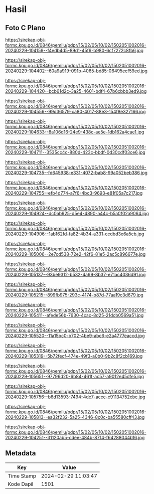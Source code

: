 # Hasil

## Foto C Plano

https://sirekap-obj-formc.kpu.go.id/0846/pemilu/pdpr/15/02/05/10/02/1502051002016-20240229-104159--f4edb4d5-89d1-45f9-b980-6cf7272c8fb6.jpg

https://sirekap-obj-formc.kpu.go.id/0846/pemilu/pdpr/15/02/05/10/02/1502051002016-20240229-104402--60a9a919-091b-4065-bd85-06495ecf59ed.jpg

https://sirekap-obj-formc.kpu.go.id/0846/pemilu/pdpr/15/02/05/10/02/1502051002016-20240229-104420--bcb61d2c-3a25-4601-bdf4-67b6cbbb3ed9.jpg

https://sirekap-obj-formc.kpu.go.id/0846/pemilu/pdpr/15/02/05/10/02/1502051002016-20240229-104556--99d36579-ca80-4017-88e3-154f8e327166.jpg

https://sirekap-obj-formc.kpu.go.id/0846/pemilu/pdpr/15/02/05/10/02/1502051002016-20240229-104633--8a106d16-24e9-438c-ae5e-1db162a4cae1.jpg

https://sirekap-obj-formc.kpu.go.id/0846/pemilu/pdpr/15/02/05/10/02/1502051002016-20240229-104711--3535cc4c-880d-423c-bbdf-0d30cdf03ce6.jpg

https://sirekap-obj-formc.kpu.go.id/0846/pemilu/pdpr/15/02/05/10/02/1502051002016-20240229-104735--fd645938-e331-4072-bab8-99a052beb386.jpg

https://sirekap-obj-formc.kpu.go.id/0846/pemilu/pdpr/15/02/05/10/02/1502051002016-20240229-104755--efb4d774-a7f6-4bc3-9693-e81f05a7c217.jpg

https://sirekap-obj-formc.kpu.go.id/0846/pemilu/pdpr/15/02/05/10/02/1502051002016-20240229-104924--dc0ab925-d5e4-4890-a44c-b5a0f02a9064.jpg

https://sirekap-obj-formc.kpu.go.id/0846/pemilu/pdpr/15/02/05/10/02/1502051002016-20240229-104906--1ab162fd-fa82-4b34-a331-ccdbd3e6a5cb.jpg

https://sirekap-obj-formc.kpu.go.id/0846/pemilu/pdpr/15/02/05/10/02/1502051002016-20240229-105006--2e7cd538-72e2-42f6-81e5-2ac5c896677e.jpg

https://sirekap-obj-formc.kpu.go.id/0846/pemilu/pdpr/15/02/05/10/02/1502051002016-20240229-105137--93be9312-b532-4a99-8b37-e71ac4036d91.jpg

https://sirekap-obj-formc.kpu.go.id/0846/pemilu/pdpr/15/02/05/10/02/1502051002016-20240229-105215--899fb975-293c-4174-b87d-77aa19c3d679.jpg

https://sirekap-obj-formc.kpu.go.id/0846/pemilu/pdpr/15/02/05/10/02/1502051002016-20240229-105411--afede56b-7630-4cac-8d25-21dcb0569a51.jpg

https://sirekap-obj-formc.kpu.go.id/0846/pemilu/pdpr/15/02/05/10/02/1502051002016-20240229-105520--11a15bc0-b702-4be9-abc6-e2a4777eaccd.jpg

https://sirekap-obj-formc.kpu.go.id/0846/pemilu/pdpr/15/02/05/10/02/1502051002016-20240229-105319--5b72fecf-474e-49f3-a0b0-9b2c8f2cb169.jpg

https://sirekap-obj-formc.kpu.go.id/0846/pemilu/pdpr/15/02/05/10/02/1502051002016-20240229-105651--97796d20-6b84-461f-ac57-a9012e45dfe5.jpg

https://sirekap-obj-formc.kpu.go.id/0846/pemilu/pdpr/15/02/05/10/02/1502051002016-20240229-105756--b6d13593-7494-4dc7-accc-c91134752cbc.jpg

https://sirekap-obj-formc.kpu.go.id/0846/pemilu/pdpr/15/02/05/10/02/1502051002016-20240229-105813--ea32f232-5a25-4346-8c0c-ba55580cff43.jpg

https://sirekap-obj-formc.kpu.go.id/0846/pemilu/pdpr/15/02/05/10/02/1502051002016-20240229-104251--31120ab5-cdee-484b-8714-f64288044b16.jpg


## Metadata

| Key        | Value               |
| ---------- | ------------------- |
| Time Stamp | 2024-02-29 11:03:47 |
| Kode Dapil | 1501                |



